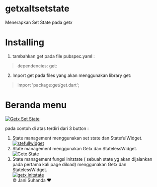 # getxaltsetstate

Menerapkan Set State pada getx
# Installing
1. tambahkan get pada file pubspec.yaml :
> dependencies:
  get:

2. Import get pada files yang akan menggunakan library get:

> import 'package:get/get.dart';

# Beranda menu
[![Getx Set State](https://i.ibb.co/981Tgvr/Getx-Set-State01.png "Getx Set State")](https://i.ibb.co/981Tgvr/Getx-Set-State01.png "Getx Set State")

pada contoh di atas terdiri dari 3 button :  
1. State management menggunakan set state dan  StatefulWidget.  
[![stefullwidget](https://i.ibb.co/b2bv00C/stf.png "stefullwidget")](https://i.ibb.co/b2bv00C/stf.png "stefullwidget")
2. State management menggunakan Getx dan StatelessWidget.  
[![Getx State](https://i.ibb.co/YWC0DDg/getxstate.png "Getx State")](https://i.ibb.co/YWC0DDg/getxstate.png "Getx State")
3. State management fungsi initstate ( sebuah state yg akan dijalankan pada pertama kali page diload) menggunakan Getx dan StatelessWidget.  
[![getx initstate](https://i.ibb.co/kxj8qJx/getxinitstate.png "getx initstate")](https://i.ibb.co/kxj8qJx/getxinitstate.png "getx initstate")  
&copy; Jani Suhanda &hearts;